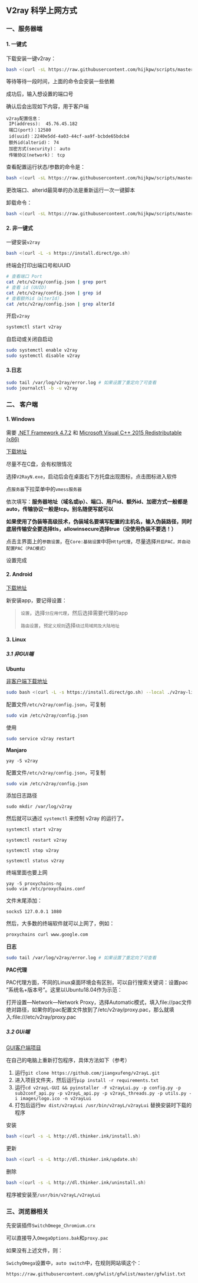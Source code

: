 ## V2ray 科学上网方式

### 一、服务器端

#### 1. 一键式

下载安装一键v2ray：

```bash
bash <(curl -sL https://raw.githubusercontent.com/hijkpw/scripts/master/ubuntu_install_v2ray.sh)
```

等待等待一段时间，上面的命令会安装一些依赖

成功后，输入想设置的端口号

确认后会出现如下内容，用于客户端

```
v2ray配置信息：
 IP(address):  45.76.45.182
 端口(port)：12580
 id(uuid)：2240e5dd-4a03-44cf-aa9f-bcbde65bdcb4
 额外id(alterid)： 74
 加密方式(security)： auto
 传输协议(network)： tcp
```

查看配置运行状态/参数的命令是：

```bash
bash <(curl -sL https://raw.githubusercontent.com/hijkpw/scripts/master/ubuntu_install_v2ray.sh) info
```

更改端口、alterid最简单的办法是重新运行一次一键脚本

 卸载命令：

```bash
bash <(curl -sL https://raw.githubusercontent.com/hijkpw/scripts/master/ubuntu_install_v2ray.sh) uninstall
```

#### 2. 非一键式

一键安装`v2ray`

```bash
bash <(curl -L -s https://install.direct/go.sh)
```

终端会打印出端口号和UUID

```bash
# 查看端口 Port
cat /etc/v2ray/config.json | grep port
# 查看 id (UUID)
cat /etc/v2ray/config.json | grep id
# 查看额外id（alterId）
cat /etc/v2ray/config.json | grep alterId
```

开启`v2ray`

```bash
systemctl start v2ray
```

自启动或关闭自启动

```bash
sudo systemctl enable v2ray
sudo systemctl disable v2ray
```

#### 3.日志

```bash
sudo tail /var/log/v2ray/error.log # 如果设置了重定向了可查看
sudo journalctl -b -u v2ray
```



### 二、 客户端

#### 1. Windows

需要 [.NET Framework 4.7.2](https://dotnet.microsoft.com/download/dotnet-framework/net472)  和 [Microsoft Visual C++ 2015 Redistributable (x86)](https://www.microsoft.com/en-us/download/details.aspx?id=53840) 

[下载地址](https://github.com/2dust/v2rayN/releases)

尽量不在C盘，会有权限情况

选择`V2RayN.exe`，启动后会在桌面右下方托盘出现图标，点击图标进入软件

点`服务器`下拉菜单中的`vmess服务器`

依次填写：**服务器地址（域名或ip）、端口、用户id、额外id、加密方式一般都是auto，传输协议一般是tcp。别名随便写就可以**

**如果使用了伪装等高级技术，伪装域名要填写配置的主机名，输入伪装路径，同时底层传输安全要选择tls，allowinsecure选择true（没使用伪装不要选！）**

点击主界面上的`参数设置`，在`Core:基础设置`中将`Http代理`，尽量选择`开启PAC，并自动配置PAC（PAC模式）`

设置完成

#### 2. Android

[下载地址](https://github.com/2dust/v2rayNG/releases)

新安装app，要记得设置：

> `设置`，选择`分应用代理`，然后选择需要代理的app
>
> `路由设置`，`预定义规则`选择`绕过局域网及大陆地址`

#### 3. Linux

##### 3.1 非GUI端

**Ubuntu**

[非客户端下载地址](https://github.com/v2ray/v2ray-core/releases) 

```bash
sudo bash <(curl -L -s https://install.direct/go.sh) --local ./v2ray-linux-64.zip
```

配置文件`/etc/v2ray/config.json`，可复制

```bash
sudo vim /etc/v2ray/config.json
```

使用

```bash
sudo service v2ray restart
```



**Manjaro**

```
yay -S v2ray
```

配置文件`/etc/v2ray/config.json`，可复制

```bash
sudo vim /etc/v2ray/config.json
```

添加日志路径

```
sudo mkdir /var/log/v2ray
```

然后就可以通过 `systemctl` 来控制 v2ray 的运行了。

```bash
systemctl start v2ray
```

```
systemctl restart v2ray
```

```
systemctl stop v2ray
```

```
systemctl status v2ray
```

终端里面也要上网

```
yay -S proxychains-ng
sudo vim /etc/proxychains.conf
```

文件末尾添加：

```
socks5 127.0.0.1 1080
```

然后，大多数的终端软件就可以上网了，例如：

```bash
proxychains curl www.google.com
```

**日志**

```bash
sudo tail /var/log/v2ray/error.log # 如果设置了重定向了可查看
```

**PAC代理**

PAC代理方面，不同的Linux桌面环境会有区别，可以自行搜索关键词：设置pac “系统名+版本号”。这里以Ubuntu18.04作为示范：

打开设置—Network—Network Proxy，选择Automatic模式，填入file://pac文件绝对路径，如果你的pac配置文件放到了/etc/v2ray/proxy.pac，那么就填入:file:///etc/v2ray/proxy.pac

##### 3.2 GUi端

[GUI客户端项目](https://github.com/jiangxufeng/v2rayL)

在自己的电脑上重新打包程序，具体方法如下（参考）

1. 运行`git clone https://github.com/jiangxufeng/v2rayL.git`
2. 进入项目文件夹，然后运行`pip install -r requirements.txt`
3. 运行`cd v2rayL-GUI && pyinstaller -F v2rayLui.py -p config.py -p sub2conf_api.py -p v2rayL_api.py -p v2rayL_threads.py -p utils.py -i images/logo.ico -n v2rayLui`
4. 打包后运行`mv dist/v2rayLui /usr/bin/v2rayL/v2rayLui` 替换安装时下载的程序

安装

```bash
bash <(curl -s -L http://dl.thinker.ink/install.sh)
```

更新

```bash
bash <(curl -s -L http://dl.thinker.ink/update.sh)
```

删除

```bash
bash <(curl -s -L http://dl.thinker.ink/uninstall.sh)
```

程序被安装至`/usr/bin/v2rayL/v2rayLui`

### 三、浏览器相关

先安装插件`SwitchOmege_Chromium.crx`

可以直接导入`OmegaOptions.bak`和`proxy.pac`

如果没有上述文件，则：

`SwichyOmega`设置中，`auto switch`中，在规则网站填这个：

```tzt
https://raw.githubusercontent.com/gfwlist/gfwlist/master/gfwlist.txt
```























